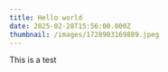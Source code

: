 ```yaml
---
title: Hello world
date: 2025-02-28T15:56:00.000Z
thumbnail: /images/1728903169889.jpeg
---
```

This is a test
